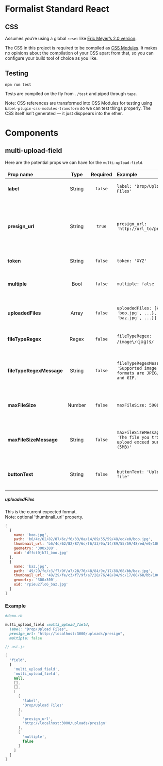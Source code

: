 # Formalist Standard React

## CSS

Assumes you’re using a global `reset` like [Eric Meyer’s 2.0 version](http://meyerweb.com/eric/tools/css/reset/).

The CSS in this project is required to be compiled as [CSS Modules](https://github.com/css-modules/css-modules). It makes no opinions about the compilation of your CSS apart from that, so you can configure your build tool of choice as you like.

## Testing

```
npm run test
```

Tests are compiled on the fly from `./test` and piped through `tape`.

Note: CSS references are transformed into CSS Modules for testing using `babel-plugin-css-modules-transform` so we can test things properly. The CSS itself isn’t generated — it just disppears into the ether.

# Components

## multi-upload-field

Here are the potential props we can have for the `multi-upload-field`.

| Prop name              | Type   | Required | Example                                                                   | Default             | Description              |
| :----------------------|:------:| :-------:| :------------------------------------------------------------------------ | :-------------------| :------------------------|
| **label**               | String | `false`  | `label: 'Drop/Upload Files'`                                              | Drop/Upload File(s) | Field label and button text |
| **presign_url**          | String | `true`   | `presign_url: 'http://url_to/presign'`                    |                     | URL to XHR `presign`. `presign` should return `url`, `expiration`, `hmac` and `uuid` to perform upload. |
| **token**                | String | `false`  | `token: 'XYZ'`                                                            | `null`              | optional csrf-token |
| **multiple**             | Bool   | `false`  | `multiple: false`                                                         | `true`              | Differentiate between multiple or singular uploads |
| **uploadedFiles**        | Array  | `false`  | `uploadedFiles: [{name: 'boo.jpg', ...}, {name: 'baz.jpg', ...}]`         | `[]`                | An array of existing uploaded files |
| **fileTypeRegex**        | Regex  | `false`  | `fileTypeRegex: /image\/(`jpg`)$/`                       | `null`              | Provide an explicit file type validation rule |
| **fileTypeRegexMessage** | String | `false`  | `fileTypeRegexMessage: 'Supported image formats are JPEG, PNG, and GIF.'` | `null`              | Supporting validation message for the `fileTypeRegex` prop |
| **maxFileSize**          | Number | `false`  | `maxFileSize: 5000000`                                                    | `null`              | Provide an explicit maximum file size validation rule |
| **maxFileSizeMessage**   | String | `false`  | `maxFileSizeMessage: 'The file you tried to upload exceed our limit (5MB)'` | `null`              | Supporting validation message for the `maxFileSize` prop |
| **buttonText**           | String | `false`  | `buttonText: 'Upload file'`                                               | Fallback to `label`, otherwise 'Drop/Upload File(s)' | Provide custom button text |

##### uploadedFiles

This is the current expected format.  
Note: optional 'thumbnail_url' property.

```js
[
  {
    name: 'boo.jpg',
    path: 'b6/4c/62/82/87/6c/f6/33/0a/14/89/55/59/48/ed/e0/boo.jpg',
    thumbnail_url: 'b6/4c/62/82/87/6c/f6/33/0a/14/89/55/59/48/ed/e0/100x/boo.jpg',
    geometry: '300x300',
    uid: 'dffct0jk7l_boo.jpg'
  },
  {
    name: 'baz.jpg',
    path: '49/29/fe/c3/f7/9f/a7/28/76/48/84/9c/17/88/68/bb/baz.jpg',
    thumbnail_url: '49/29/fe/c3/f7/9f/a7/28/76/48/84/9c/17/88/68/bb/100x/baz.jpg',
    geometry: '300x300',
    uid: 'rpieu27lo6_baz.jpg'
  }
]
```
### Example

```ruby
#demo.rb

multi_upload_field :multi_upload_field,
  label: "Drop/Upload Files",
  presign_url: "http://localhost:3000/uploads/presign",
  multiple: false
```

```js
// ast.js

[
  'field',
  [
    'multi_upload_field',
    'multi_upload_field',
    null,
    [],
    [],
    [
      [
        'label',
        'Drop/Upload Files'
      ],
      [
        'presign_url',
        'http://localhost:3000/uploads/presign'
      ],
      [
        'multiple',
        false
      ]
    ]
  ]
]
```
